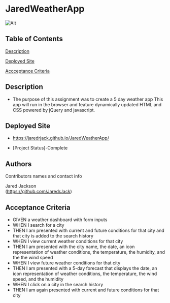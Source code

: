 # JaredWeatherApp
![Alt](./assets/image/"WEATHERAPP.jpg"./)

## Table of Contents  
[Description](#description)  

[Deployed Site](#deployedsite)

[Accceptance Criteria](#acceptancecriteria)

## Description
- The purpose of this assignment was to create a 5 day weather app This app will run in the browser and feature dynamically updated HTML and CSS powered by jQuery and javascript.

## Deployed Site
- https://jaredrjack.github.io/JaredWeatherApp/

- [Project Status]-Complete

## Authors

Contributors names and contact info

 Jared Jackson  
(https://github.com/JaredrJack)


## Acceptance Criteria
- GIVEN a weather dashboard with form inputs
- WHEN I search for a city
- THEN I am presented with current and future conditions for that city and that city is added to the search history
- WHEN I view current weather conditions for that city
- THEN I am presented with the city name, the date, an icon representation of weather conditions, the temperature, the humidity, and the the wind speed
- WHEN I view future weather conditions for that city
- THEN I am presented with a 5-day forecast that displays the date, an icon representation of weather conditions, the temperature, the wind speed, and the humidity
- WHEN I click on a city in the search history
- THEN I am again presented with current and future conditions for that city
